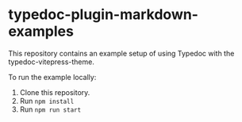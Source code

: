 # typedoc-plugin-markdown-examples

This repository contains an example setup of using Typedoc with the typedoc-vitepress-theme.

To run the example locally:

1. Clone this repository.
2. Run `npm install`
3. Run `npm run start`
